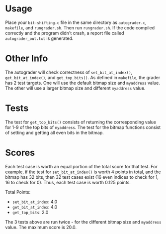# Usage
Place your `bit-shifting.c` file in the same directory as `autograder.c`, `makefile`, and `rungrader.sh`. Then run `rungrader.sh`. If the code compiled correctly and the program didn't crash, a report file called `autograder_out.txt` is generated.

# Other Info

The autograder will check correctness of `set_bit_at_index()`, `get_bit_at_index()`, and `get_top_bits()`. As defined in `makefile`, the grader has 2 test targets. One will use the default bitmap size and `myaddress` value. The other will use a larger bitmap size and different `myaddress` value.

# Tests
The test for `get_top_bits()` consists of returning the corresponding value for 1-9 of the top bits of `myaddress`. The test for the bitmap functions consist of setting and getting all even bits in the bitmap.

# Scores
Each test case is worth an equal portion of the total score for that test. For example, if the test for `set_bit_at_index()` is 
worth 4 points in total, and the bitmap has 32 bits, then 32 test cases exist (16 even indices to check for 1, 16 to check for 0).
Thus, each test case is worth 0.125 points.

Total Points:
- `set_bit_at_index`: 4.0
- `get_bit_at_index`: 4.0
- `get_top_bits`: 2.0

The 3 tests above are run twice - for the different bitmap size and `myaddress` value.
The maximum score is 20.0.